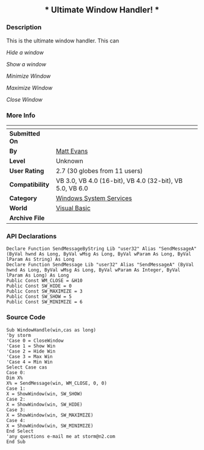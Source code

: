 ﻿<div align="center">

## \* Ultimate Window Handler\! \*


</div>

### Description

This is the ultimate window handler. This can

*Hide a window*

*Show a window*

*Minimize Window*

*Maximize Window*

*Close Window*
 
### More Info
 


<span>             |<span>
---                |---
**Submitted On**   |
**By**             |[Matt Evans](https://github.com/Planet-Source-Code/PSCIndex/blob/master/ByAuthor/matt-evans.md)
**Level**          |Unknown
**User Rating**    |2.7 (30 globes from 11 users)
**Compatibility**  |VB 3\.0, VB 4\.0 \(16\-bit\), VB 4\.0 \(32\-bit\), VB 5\.0, VB 6\.0
**Category**       |[Windows System Services](https://github.com/Planet-Source-Code/PSCIndex/blob/master/ByCategory/windows-system-services__1-35.md)
**World**          |[Visual Basic](https://github.com/Planet-Source-Code/PSCIndex/blob/master/ByWorld/visual-basic.md)
**Archive File**   |[](https://github.com/Planet-Source-Code/matt-evans-ultimate-window-handler__1-1655/archive/master.zip)

### API Declarations

```
Declare Function SendMessageByString Lib "user32" Alias "SendMessageA" (ByVal hwnd As Long, ByVal wMsg As Long, ByVal wParam As Long, ByVal lParam As String) As Long
Declare Function SendMessage Lib "user32" Alias "SendMessageA" (ByVal hwnd As Long, ByVal wMsg As Long, ByVal wParam As Integer, ByVal lParam As Long) As Long
Public Const WM_CLOSE = &H10
Public Const SW_HIDE = 0
Public Const SW_MAXIMIZE = 3
Public Const SW_SHOW = 5
Public Const SW_MINIMIZE = 6
```


### Source Code

```
Sub WindowHandle(win,cas as long)
'by storm
'Case 0 = CloseWindow
'Case 1 = Show Win
'Case 2 = Hide Win
'Case 3 = Max Win
'Case 4 = Min Win
Select Case cas
Case 0:
Dim X%
X% = SendMessage(win, WM_CLOSE, 0, 0)
Case 1:
X = ShowWindow(win, SW_SHOW)
Case 2:
X = ShowWindow(win, SW_HIDE)
Case 3:
X = ShowWindow(win, SW_MAXIMIZE)
Case 4:
X = ShowWindow(win, SW_MINIMIZE)
End Select
'any questions e-mail me at storm@n2.com
End Sub
```

